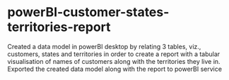 # powerBI-customer-states-territories-report
Created a data model in powerBI desktop by relating 3 tables, viz., customers, states and territories in order to create a report with a tabular visualisation of names of customers along with the territories they live in. 
Exported the created data model along with the report to powerBI service
